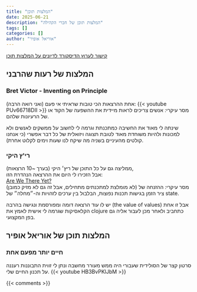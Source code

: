 ```yaml
---
title: "המלצות תוכן"
date: 2025-06-21
description: "המלצות תוכן של חברי הקהילה"
tags: []
categories: []
author: "אוריאל אופיר"
---
```


<a href="https://discord.gg/rRceDRh9Qw" target="_blank" rel="noopener noreferrer">קישור לערוץ הדיסקורד לדיונים על המלצות תוכן</a>

## המלצות של רעות שהרבני

### Bret Victor - Inventing on Principle

אחת ההרצאות הכי טובות שראיתי אי פעם (ואני רואה הרבה):
{{< youtube PUv66718DII >}}
מסר עיקרי: אנשים צריכים לראות מיידית את ההשפעה של הקוד או של הרעיונות שלהם.

שינתה לי מאוד את החשיבה כמתכנתת וגרמה לי לחשוב על ממשקים לאנשים ולא למכונות ולהיות משוחדת מאוד לטובת תצוגה ויזואלית של כל דבר אפשרי (כי אנחנו קולטים מהעיניים בשניה מה שיקח לנו שעות וימים לקלוט אחרת).

### רי'ץ היקי
ממליצה גם על כל התוכן של ריץ׳ היקי (בערך ~10 הרצאות),  
אבל הזכירו לי היום את ההרצאה הנהדרת הזו:  
<a href="https://www.infoq.com/presentations/Are-We-There-Yet-Rich-Hickey/" target="_blank" rel="noopener noreferrer">Are We There Yet?</a>  
(לא מומלצת למתכנתים מתחילים, אבל זה גם לא מזיק כמובן)
מסר עיקרי: ההזנחה של ציר הזמן בגישות תכנות נפוצות, הבלבול בין ערכים לזהויות וה-״מחלה״ של state.

יש לו עוד הרצאה דומה ומפורסמת ונגישה בהרבה (the value of values) אבל זו אחת הקלאסיקות שגרמה לי אישית לאמץ את clojure כתחביב ולאחר מכן לעבור אליה גם בפן המקצועי.

## המלצות תוכן של אוריאל אופיר

### חיים יותר מפעם אחת
סרטון קצר של הסולידית שעבורי היה ממש מעורר מחשבה ונתן לי זווית התבוננות רעננה על תכנון החיים שלי.
{{< youtube HB3BvPKlJbM >}}

{{< comments >}}
